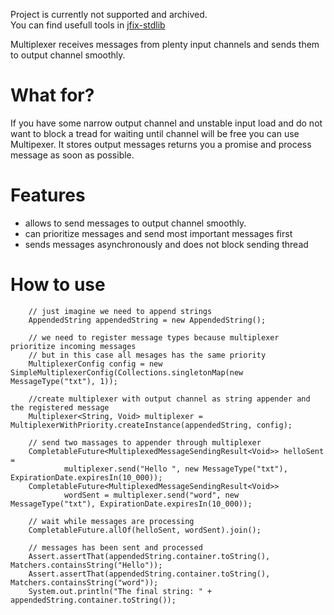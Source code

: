 Project is currently not supported and archived.  
You can find usefull tools in [jfix-stdlib](https://github.com/ru-fix/jfix-stdlib)

Multiplexer receives messages from plenty input channels and sends them to output channel smoothly.

# What for?
If you have some narrow output channel and unstable input load and do not want to block a tread for waiting until 
channel will be free you can use Multipexer. It stores output messages returns you a promise and process message
as soon as possible.

# Features
 - allows to send messages to output channel smoothly. 
 - can prioritize messages and send most important messages first
 - sends messages asynchronously and does not block sending thread 

# How to use
        // just imagine we need to append strings
        AppendedString appendedString = new AppendedString();

        // we need to register message types because multiplexer prioritize incoming messages
        // but in this case all mesages has the same priority
        MultiplexerConfig config = new SimpleMultiplexerConfig(Collections.singletonMap(new MessageType("txt"), 1));

        //create multiplexer with output channel as string appender and the registered message
        Multiplexer<String, Void> multiplexer = MultiplexerWithPriority.createInstance(appendedString, config);

        // send two massages to appender through multiplexer
        CompletableFuture<MultiplexedMessageSendingResult<Void>> helloSent =
                multiplexer.send("Hello ", new MessageType("txt"), ExpirationDate.expiresIn(10_000));
        CompletableFuture<MultiplexedMessageSendingResult<Void>>
                wordSent = multiplexer.send("word", new MessageType("txt"), ExpirationDate.expiresIn(10_000));

        // wait while messages are processing
        CompletableFuture.allOf(helloSent, wordSent).join();

        // messages has been sent and processed
        Assert.assertThat(appendedString.container.toString(), Matchers.containsString("Hello"));
        Assert.assertThat(appendedString.container.toString(), Matchers.containsString("word"));
        System.out.println("The final string: " + appendedString.container.toString());
